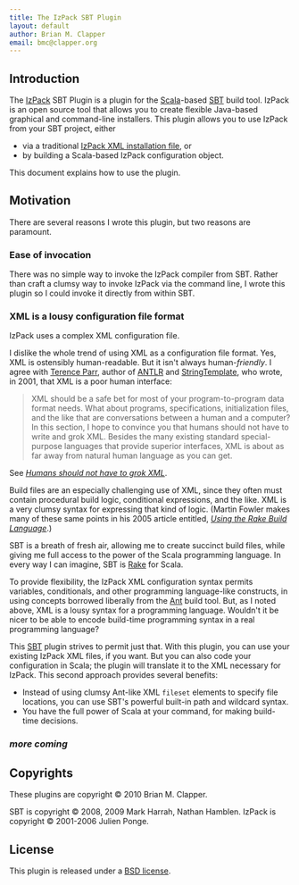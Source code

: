 ```yaml
---
title: The IzPack SBT Plugin
layout: default
author: Brian M. Clapper
email: bmc@clapper.org
---
```


## Introduction

The [IzPack][izpack] SBT Plugin is a plugin for the [Scala][scala]-based
[SBT][sbt] build tool. IzPack is an open source tool that allows you to
create flexible Java-based graphical and command-line installers. This
plugin allows you to use IzPack from your SBT project, either

* via a traditional [IzPack XML installation file][izpack-install-file], or
* by building a Scala-based IzPack configuration object.

This document explains how to use the plugin.

[sbt]: http://code.google.com/p/simple-built-tool/
[izpack]: http://izpack.org/
[izpack-install-file]: http://izpack.org/documentation/installation-files.html
[scala]: http://www.scala-lang.org/

## Motivation

There are several reasons I wrote this plugin, but two reasons are paramount.

### Ease of invocation

There was no simple way to invoke the IzPack compiler from SBT. Rather than
craft a clumsy way to invoke IzPack via the command line, I wrote this
plugin so I could invoke it directly from within SBT.

### XML is a lousy configuration file format

IzPack uses a complex XML configuration file.

I dislike the whole trend of using XML as a configuration file format. Yes,
XML is ostensibly human-readable. But it isn't always human-*friendly*. I
agree with [Terence Parr][parr], author of [ANTLR][antlr] and
[StringTemplate][stringtemplate], who wrote, in 2001, that XML is a poor
human interface:

[parr]: http://www.cs.usfca.edu/~parrt/
[antlr]: http://www.antlr.org/
[stringtemplate]: http://stringtemplate.org/

> XML should be a safe bet for most of your program-to-program data format
> needs. What about programs, specifications, initialization files, and the
> like that are conversations between a human and a computer? In this
> section, I hope to convince you that humans should not have to write and
> grok XML. Besides the many existing standard special-purpose languages
> that provide superior interfaces, XML is about as far away from natural
> human language as you can get.

See [*Humans should not have to grok XML*][grok-XML].

[grok-xml]: http://www.ibm.com/developerworks/xml/library/x-sbxml.html

Build files are an especially challenging use of XML, since they often must
contain procedural build logic, conditional expressions, and the like. XML
is a very clumsy syntax for expressing that kind of logic. (Martin Fowler
makes many of these same points in his 2005 article entitled,
[*Using the Rake Build Language*][fowler-rake].)

SBT is a breath of fresh air, allowing me to create succinct build files,
while giving me full access to the power of the Scala programming language.
In every way I can imagine, SBT is [Rake][rake] for Scala.

[rake]: http://rake.rubyforge.org/
[fowler-rake]: http://martinfowler.com/articles/rake.html

To provide flexibility, the IzPack XML configuration syntax permits
variables, conditionals, and other programming language-like constructs, in
using concepts borrowed liberally from the [Ant][ant] build tool. But, as I
noted above, XML is a lousy syntax for a programming language. Wouldn't it
be nicer to be able to encode build-time programming syntax in a real
programming language?

[ant]: http://ant.apache.org/

This [SBT][sbt] plugin strives to permit just that. With this plugin, you
can use your existing IzPack XML files, if you want. But you can
also code your configuration in Scala; the plugin will translate it to the
XML necessary for IzPack. This second approach provides several benefits:

* Instead of using clumsy Ant-like XML `fileset` elements to specify
  file locations, you can use SBT's powerful built-in path and
  wildcard syntax.
* You have the full power of Scala at your command, for making build-time
  decisions.

### _more coming_

## Copyrights

These plugins are copyright &copy; 2010 Brian M. Clapper.

SBT is copyright &copy; 2008, 2009 Mark Harrah, Nathan Hamblen.
IzPack is copyright &copy; 2001-2006 Julien Ponge.

## License

This plugin is released under a [BSD license][license].

[license]: license.html


